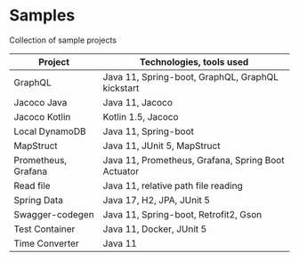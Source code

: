 # Samples

Collection of sample projects

| Project             | Technologies, tools used                           |
|---------------------|----------------------------------------------------|
| GraphQL             | Java 11, Spring-boot, GraphQL, GraphQL kickstart   |
| Jacoco Java         | Java 11, Jacoco                                    |
| Jacoco Kotlin       | Kotlin 1.5, Jacoco                                 |
| Local DynamoDB      | Java 11, Spring-boot                               |
| MapStruct           | Java 11, JUnit 5, MapStruct                        |
| Prometheus, Grafana | Java 11, Prometheus, Grafana, Spring Boot Actuator |
| Read file           | Java 11, relative path file reading                |
| Spring Data         | Java 17, H2, JPA, JUnit 5                          |
| Swagger-codegen     | Java 11, Spring-boot, Retrofit2, Gson              |
| Test Container      | Java 11, Docker, JUnit 5                           |
| Time Converter      | Java 11                                            |

